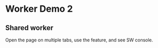 # Worker Demo 2
## Shared worker
Open the page on multiple tabs, use the feature, and see SW console.